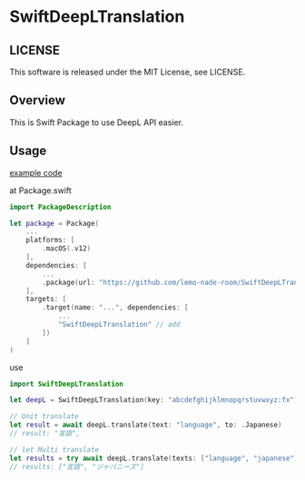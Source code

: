 # SwiftDeepLTranslation

## LICENSE
This software is released under the MIT License, see LICENSE.

## Overview
This is Swift Package to use DeepL API easier.

## Usage

[example code](./Tests/SwiftDeepLTranslationTests/SwiftDeepLTranslationTests.swift)

at Package.swift

```swift
import PackageDescription

let package = Package(
    ...
    platforms: [
        .macOS(.v12)
    ],
    dependencies: [
        ...
        .package(url: "https://github.com/lemo-nade-room/SwiftDeepLTranslation.git", from: "1.0.0"), // add
    ],
    targets: [
        .target(name: "...", dependencies: [
            ...
            "SwiftDeepLTranslation" // add
        ])
    ]
)
```

use

```swift
import SwiftDeepLTranslation

let deepL = SwiftDeepLTranslation(key: "abcdefghijklmnopqrstuvwxyz:fx")

// Unit translate
let result = await deepL.translate(text: "language", to: .Japanese)
// result: "言語",

// let Multi translate
let results = try await deepL.translate(texts: ["language", "japanese"], to: .Japanese)
// results: ["言語", "ジャパニーズ"]
```


